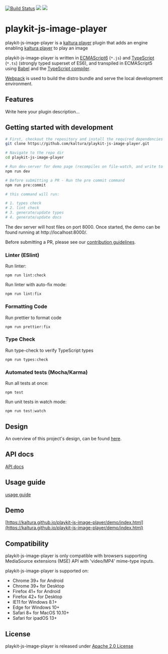[![Build Status](https://app.travis-ci.com/kaltura/playkit-js-image-player.svg?branch=master)](https://app.travis-ci.com/kaltura/playkit-js-image-player)
[![](https://img.shields.io/npm/v/@playkit-js/image-player/latest.svg)](https://www.npmjs.com/package/@playkit-js/image-player)
[![](https://img.shields.io/npm/v/@playkit-js/image-player/canary.svg)](https://www.npmjs.com/package/@playkit-js/image-player/v/canary)

# playkit-js-image-player

playkit-js-image-player is a [kaltura player] plugin that adds an engine enabling [kaltura player] to play an image

playkit-js-image-player is written in [ECMAScript6] (`*.js`) and [TypeScript] (`*.ts`) (strongly typed superset of ES6), 
and transpiled in ECMAScript5 using [Babel](https://babeljs.io/) and the [TypeScript compiler].

[Webpack] is used to build the distro bundle and serve the local development environment.

[kaltura player]: https://github.com/kaltura/kaltura-player-js.
[ecmascript6]: https://github.com/ericdouglas/ES6-Learning#articles--tutorials
[typescript]: https://www.typescriptlang.org/
[typescript compiler]: https://www.typescriptlang.org/docs/handbook/compiler-options.html
[webpack]: https://webpack.js.org/

## Features

  Write here your plugin description...
    
## Getting started with development

```sh
# First, checkout the repository and install the required dependencies
git clone https://github.com/kaltura/playkit-js-image-player.git

# Navigate to the repo dir
cd playkit-js-image-player

# Run dev-server for demo page (recompiles on file-watch, and write to actual dist fs artifacts)
npm run dev

# Before submitting a PR - Run the pre commit command
npm run pre:commit

# this command will run:

# 1. types check
# 2. lint check
# 3. generate/update types
# 4. generate/update docs
```

The dev server will host files on port 8000. Once started, the demo can be found running at http://localhost:8000/.

Before submitting a PR, please see our [contribution guidelines](CONTRIBUTING.md).


### Linter (ESlint)

Run linter:

```
npm run lint:check
```

Run linter with auto-fix mode:

```
npm run lint:fix
```

### Formatting Code

Run prettier to format code

```
npm run prettier:fix
```

### Type Check

Run type-check to verify TypeScript types

```
npm run types:check
```

### Automated tests (Mocha/Karma)

Run all tests at once:

```
npm test
```

Run unit tests in watch mode:

```
npm run test:watch
```

## Design

An overview of this project's design, can be found [here](https://kaltura.atlassian.net/wiki/spaces/PROD/pages/3554412657/Side+Panel+Manager+-+Design+Document).

## API docs

[API docs](https://kaltura.github.io/playkit-js-image-player/docs/api/index.html)

## Usage guide

[usage guide](./docs/guide.md)

## Demo

[https://kaltura.github.io/playkit-js-image-player/demo/index.html](https://kaltura.github.io/playkit-js-image-player/demo/index.html)


## Compatibility

playkit-js-image-player is only compatible with browsers supporting MediaSource extensions (MSE) API with 'video/MP4' mime-type inputs.

playkit-js-image-player is supported on:

- Chrome 39+ for Android
- Chrome 39+ for Desktop
- Firefox 41+ for Android
- Firefox 42+ for Desktop
- IE11 for Windows 8.1+
- Edge for Windows 10+
- Safari 8+ for MacOS 10.10+
- Safari for ipadOS 13+

## License

playkit-js-image-player is released under [Apache 2.0 License](LICENSE)